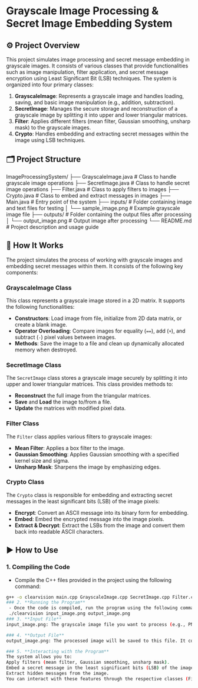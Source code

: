 # **Grayscale Image Processing & Secret Image Embedding System**

## ⚙️ **Project Overview**

This project simulates image processing and secret message embedding in grayscale images. It consists of various classes that provide functionalities such as image manipulation, filter application, and secret message encryption using Least Significant Bit (LSB) techniques. The system is organized into four primary classes:

1. **GrayscaleImage**: Represents a grayscale image and handles loading, saving, and basic image manipulation (e.g., addition, subtraction).
2. **SecretImage**: Manages the secure storage and reconstruction of a grayscale image by splitting it into upper and lower triangular matrices.
3. **Filter**: Applies different filters (mean filter, Gaussian smoothing, unsharp mask) to the grayscale images.
4. **Crypto**: Handles embedding and extracting secret messages within the image using LSB techniques.

## 🗂 **Project Structure**

ImageProcessingSystem/
├── GrayscaleImage.java # Class to handle grayscale image operations
├── SecretImage.java # Class to handle secret image operations
├── Filter.java # Class to apply filters to images
├── Crypto.java # Class to embed and extract messages in images
├── Main.java # Entry point of the system
├── inputs/ # Folder containing image and text files for testing
│ └── sample_image.png # Example grayscale image file
├── outputs/ # Folder containing the output files after processing
│ └── output_image.png # Output image after processing
└── README.md # Project description and usage guide

## 🔧 **How It Works**

The project simulates the process of working with grayscale images and embedding secret messages within them. It consists of the following key components:

### **GrayscaleImage Class**

This class represents a grayscale image stored in a 2D matrix. It supports the following functionalities:

- **Constructors**: Load image from file, initialize from 2D data matrix, or create a blank image.
- **Operator Overloading**: Compare images for equality (`==`), add (`+`), and subtract (`-`) pixel values between images.
- **Methods**: Save the image to a file and clean up dynamically allocated memory when destroyed.

### **SecretImage Class**

The `SecretImage` class stores a grayscale image securely by splitting it into upper and lower triangular matrices. This class provides methods to:

- **Reconstruct** the full image from the triangular matrices.
- **Save** and **Load** the image to/from a file.
- **Update** the matrices with modified pixel data.

### **Filter Class**

The `Filter` class applies various filters to grayscale images:

- **Mean Filter**: Applies a box filter to the image.
- **Gaussian Smoothing**: Applies Gaussian smoothing with a specified kernel size and sigma.
- **Unsharp Mask**: Sharpens the image by emphasizing edges.

### **Crypto Class**

The `Crypto` class is responsible for embedding and extracting secret messages in the least significant bits (LSB) of the image pixels:

- **Encrypt**: Convert an ASCII message into its binary form for embedding.
- **Embed**: Embed the encrypted message into the image pixels.
- **Extract & Decrypt**: Extract the LSBs from the image and convert them back into readable ASCII characters.

## ▶️ **How to Use**

### 1. **Compiling the Code**

- Compile the C++ files provided in the project using the following command:

```bash
g++ -o clearvision main.cpp GrayscaleImage.cpp SecretImage.cpp Filter.cpp Crypto.cpp
### 2. **Running the Program**
 - Once the code is compiled, run the program using the following command:
 ./clearvision input_image.png output_image.png
### 3. **Input File**
input_image.png: The grayscale image file you want to process (e.g., PNG format).

### 4. **Output File**
output_image.png: The processed image will be saved to this file. It could include filtered pixel data or embedded secret messages.

### 5. **Interacting with the Program**
The system allows you to:
Apply filters (mean filter, Gaussian smoothing, unsharp mask).
Embed a secret message in the least significant bits (LSB) of the image.
Extract hidden messages from the image.
You can interact with these features through the respective classes (Filter, Crypto, GrayscaleImage, SecretImage).
```
